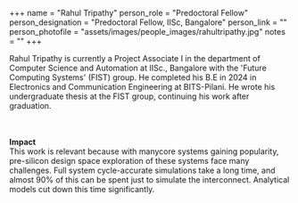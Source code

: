 +++
name = "Rahul Tripathy"
person_role = "Predoctoral Fellow"
person_designation = "Predoctoral Fellow, IISc, Bangalore"
person_link = ""
person_photofile = "assets/images/people_images/rahultripathy.jpg"
notes = ""
+++

Rahul Tripathy is currently a Project Associate I in the department of Computer Science and Automation at IISc., Bangalore with the 'Future Computing Systems' (FIST) group. He completed his B.E in 2024 in Electronics and Communication Engineering at BITS-Pilani. He wrote his undergraduate thesis at the FIST group, continuing his work after graduation. 

<br><br>
<b>Impact</b>
<br>
This work is relevant because with manycore systems gaining popularity, pre-silicon design space exploration of these systems face many challenges. Full system cycle-accurate simulations take a long time, and almost 90% of this can be spent just to simulate the interconnect. Analytical models cut down this time significantly. 
